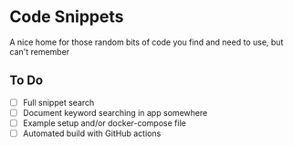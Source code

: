 # Code Snippets

A nice home for those random bits of code you find and need to use, but can't remember


## To Do
- [ ] Full snippet search
- [ ] Document keyword searching in app somewhere
- [ ] Example setup and/or docker-compose file
- [ ] Automated build with GitHub actions
